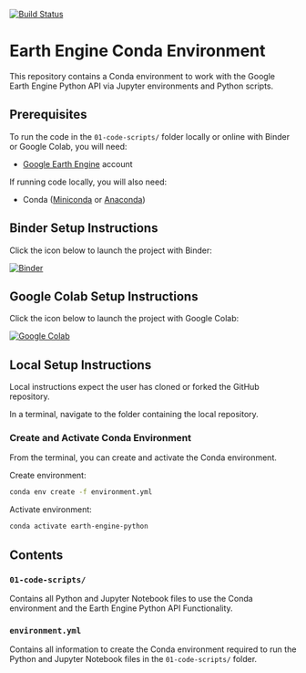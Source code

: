 [![Build Status](https://travis-ci.com/calekochenour/earth-engine-environment.svg?branch=main)](https://travis-ci.com/calekochenour/earth-engine-environment)

# Earth Engine Conda Environment

This repository contains a Conda environment to work with the Google Earth Engine Python API via Jupyter environments and Python scripts.

## Prerequisites

To run the code in the `01-code-scripts/` folder locally or online with Binder or Google Colab, you will need:

 * [Google Earth Engine](https://earthengine.google.com/) account

If running code locally, you will also need:

 * Conda ([Miniconda](https://docs.conda.io/en/latest/miniconda.html) or [Anaconda](https://docs.anaconda.com/anaconda/install/))

## Binder Setup Instructions

Click the icon below to launch the project with Binder:

[![Binder](https://mybinder.org/badge_logo.svg)](https://mybinder.org/v2/gh/calekochenour/earth-engine-environment/main)

## Google Colab Setup Instructions

Click the icon below to launch the project with Google Colab:

[![Google Colab](https://colab.research.google.com/assets/colab-badge.svg)](https://colab.research.google.com/github/calekochenour/earth-engine-environment/blob/master/01-code-scripts)

## Local Setup Instructions

Local instructions expect the user has cloned or forked the GitHub repository.

In a terminal, navigate to the folder containing the local repository.

### Create and Activate Conda Environment

From the terminal, you can create and activate the Conda environment.

Create environment:

```bash
conda env create -f environment.yml
```

Activate environment:

```bash
conda activate earth-engine-python
```

## Contents

### `01-code-scripts/`

Contains all Python and Jupyter Notebook files to use the Conda environment and the Earth Engine Python API Functionality.

### `environment.yml`

Contains all information to create the Conda environment required to run the Python and Jupyter Notebook files in the `01-code-scripts/` folder.  
